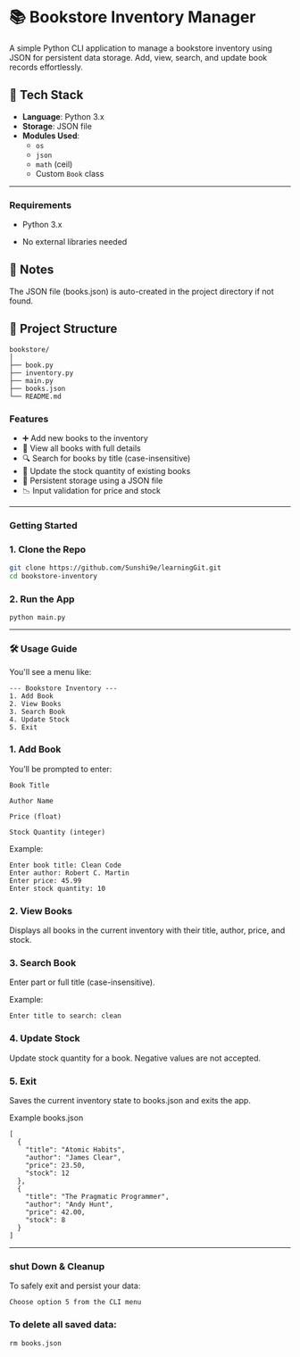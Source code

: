 # 📚 Bookstore Inventory Manager

A simple Python CLI application to manage a bookstore inventory using JSON for persistent data storage. Add, view, search, and update book records effortlessly.

## 🧰 Tech Stack

- **Language**: Python 3.x
- **Storage**: JSON file
- **Modules Used**:
  - `os`
  - `json`
  - `math` (ceil)
  - Custom `Book` class

---

### Requirements
* Python 3.x

* No external libraries needed

## 📌 Notes

The JSON file (books.json) is auto-created in the project directory if not found.


## 📂 Project Structure

```
bookstore/
│
├── book.py
├── inventory.py
├── main.py 
├── books.json 
└── README.md
``` 



###  Features

- ➕ Add new books to the inventory
- 📖 View all books with full details
- 🔍 Search for books by title (case-insensitive)
- 🔁 Update the stock quantity of existing books
- 💾 Persistent storage using a JSON file
- 📉 Input validation for price and stock

---

###  Getting Started

### 1. Clone the Repo

```bash
git clone https://github.com/Sunshi9e/learningGit.git
cd bookstore-inventory
```

### 2. Run the App

```
python main.py

```

---

### 🛠 Usage Guide

You'll see a menu like:
```
--- Bookstore Inventory ---
1. Add Book
2. View Books
3. Search Book
4. Update Stock
5. Exit
```

### 1. Add Book

You’ll be prompted to enter:

```
Book Title

Author Name

Price (float)

Stock Quantity (integer)
```

Example:
```
Enter book title: Clean Code
Enter author: Robert C. Martin
Enter price: 45.99
Enter stock quantity: 10
```
### 2. View Books
Displays all books in the current inventory with their title, author, price, and stock.

### 3. Search Book

Enter part or full title (case-insensitive).

Example:
```
Enter title to search: clean
```
### 4. Update Stock

Update stock quantity for a book. Negative values are not accepted.

### 5. Exit

Saves the current inventory state to books.json and exits the app.

Example books.json
```
[
  {
    "title": "Atomic Habits",
    "author": "James Clear",
    "price": 23.50,
    "stock": 12
  },
  {
    "title": "The Pragmatic Programmer",
    "author": "Andy Hunt",
    "price": 42.00,
    "stock": 8
  }
]
```
---

### shut Down & Cleanup

To safely exit and persist your data:
```
Choose option 5 from the CLI menu
```
### To delete all saved data:
```
rm books.json

```




